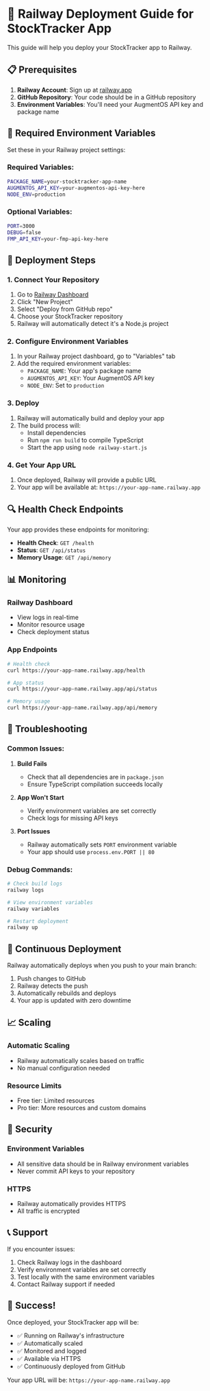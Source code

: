 # 🚀 Railway Deployment Guide for StockTracker App

This guide will help you deploy your StockTracker app to Railway.

## 📋 Prerequisites

1. **Railway Account**: Sign up at [railway.app](https://railway.app)
2. **GitHub Repository**: Your code should be in a GitHub repository
3. **Environment Variables**: You'll need your AugmentOS API key and package name

## 🔧 Required Environment Variables

Set these in your Railway project settings:

### **Required Variables:**
```bash
PACKAGE_NAME=your-stocktracker-app-name
AUGMENTOS_API_KEY=your-augmentos-api-key-here
NODE_ENV=production
```

### **Optional Variables:**
```bash
PORT=3000
DEBUG=false
FMP_API_KEY=your-fmp-api-key-here
```

## 🚀 Deployment Steps

### **1. Connect Your Repository**

1. Go to [Railway Dashboard](https://railway.app/dashboard)
2. Click "New Project"
3. Select "Deploy from GitHub repo"
4. Choose your StockTracker repository
5. Railway will automatically detect it's a Node.js project

### **2. Configure Environment Variables**

1. In your Railway project dashboard, go to "Variables" tab
2. Add the required environment variables:
   - `PACKAGE_NAME`: Your app's package name
   - `AUGMENTOS_API_KEY`: Your AugmentOS API key
   - `NODE_ENV`: Set to `production`

### **3. Deploy**

1. Railway will automatically build and deploy your app
2. The build process will:
   - Install dependencies
   - Run `npm run build` to compile TypeScript
   - Start the app using `node railway-start.js`

### **4. Get Your App URL**

1. Once deployed, Railway will provide a public URL
2. Your app will be available at: `https://your-app-name.railway.app`

## 🔍 Health Check Endpoints

Your app provides these endpoints for monitoring:

- **Health Check**: `GET /health`
- **Status**: `GET /api/status`
- **Memory Usage**: `GET /api/memory`

## 📊 Monitoring

### **Railway Dashboard**
- View logs in real-time
- Monitor resource usage
- Check deployment status

### **App Endpoints**
```bash
# Health check
curl https://your-app-name.railway.app/health

# App status
curl https://your-app-name.railway.app/api/status

# Memory usage
curl https://your-app-name.railway.app/api/memory
```

## 🔧 Troubleshooting

### **Common Issues:**

1. **Build Fails**
   - Check that all dependencies are in `package.json`
   - Ensure TypeScript compilation succeeds locally

2. **App Won't Start**
   - Verify environment variables are set correctly
   - Check logs for missing API keys

3. **Port Issues**
   - Railway automatically sets `PORT` environment variable
   - Your app should use `process.env.PORT || 80`

### **Debug Commands:**

```bash
# Check build logs
railway logs

# View environment variables
railway variables

# Restart deployment
railway up
```

## 🔄 Continuous Deployment

Railway automatically deploys when you push to your main branch:

1. Push changes to GitHub
2. Railway detects the push
3. Automatically rebuilds and deploys
4. Your app is updated with zero downtime

## 📈 Scaling

### **Automatic Scaling**
- Railway automatically scales based on traffic
- No manual configuration needed

### **Resource Limits**
- Free tier: Limited resources
- Pro tier: More resources and custom domains

## 🔐 Security

### **Environment Variables**
- All sensitive data should be in Railway environment variables
- Never commit API keys to your repository

### **HTTPS**
- Railway automatically provides HTTPS
- All traffic is encrypted

## 📞 Support

If you encounter issues:

1. Check Railway logs in the dashboard
2. Verify environment variables are set correctly
3. Test locally with the same environment variables
4. Contact Railway support if needed

## 🎉 Success!

Once deployed, your StockTracker app will be:
- ✅ Running on Railway's infrastructure
- ✅ Automatically scaled
- ✅ Monitored and logged
- ✅ Available via HTTPS
- ✅ Continuously deployed from GitHub

Your app URL will be: `https://your-app-name.railway.app`


